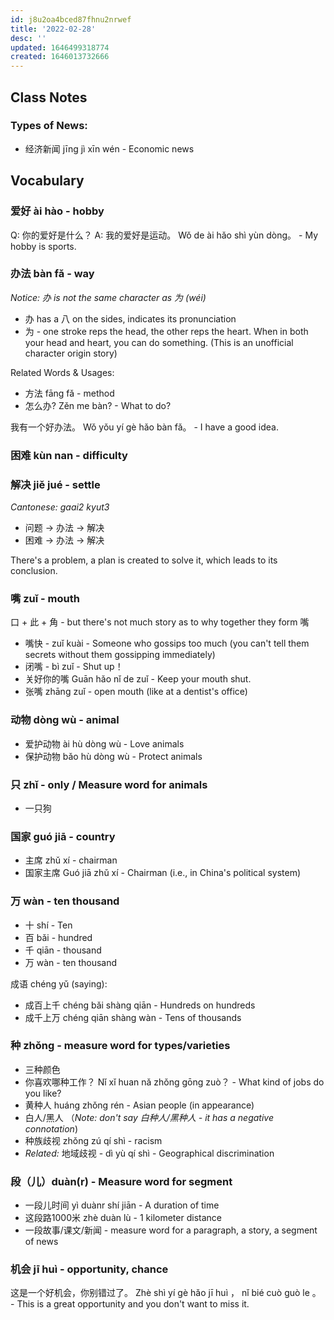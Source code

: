 ```yaml
---
id: j8u2oa4bced87fhnu2nrwef
title: '2022-02-28'
desc: ''
updated: 1646499318774
created: 1646013732666
---
```


## Class Notes

### Types of News:
- 经济新闻 jīng jì xīn wén - Economic news

## Vocabulary

### 爱好 ài hào - hobby

Q: 你的爱好是什么？
A: 我的爱好是运动。 Wǒ de ài hǎo shì yùn dòng。 - My hobby is sports.

### 办法 bàn fǎ - way

_Notice: 办 is not the same character as 为 (wéi)_
- 办 has a 八 on the sides, indicates its pronunciation
- 为 - one stroke reps the head, the other reps the heart.  When in both your head and heart, you can do something. (This is an unofficial character origin story)

Related Words & Usages:
- 方法 fāng fǎ - method
- 怎么办? Zěn me bàn? - What to do?

我有一个好办法。 Wǒ yǒu yí gè hǎo bàn fǎ。 - I have a good idea.

### 困难 kùn nan - difficulty

### 解决 jiě jué - settle
_Cantonese: gaai2 kyut3_

- 问题 -> 办法 -> 解决
- 困难 -> 办法 -> 解决

There's a problem, a plan is created to solve it, which leads to its conclusion.

### 嘴 zuǐ - mouth

口 + 此 + 角 - but there's not much story as to why together they form 嘴

- 嘴快 - zuǐ kuài - Someone who gossips too much (you can't tell them secrets without them gossipping immediately)
- 闭嘴 - bì zuǐ - Shut up！
- 关好你的嘴 Guān hǎo nǐ de zuǐ - Keep your mouth shut.
- 张嘴 zhāng zuǐ -  open mouth (like at a dentist's office)

### 动物 dòng wù - animal

- 爱护动物 ài hù dòng wù - Love animals
- 保护动物 bǎo hù dòng wù - Protect animals

### 只 zhǐ - only / Measure word for animals

- 一只狗

### 国家 guó jiā - country

- 主席 zhǔ xí - chairman
- 国家主席 Guó jiā zhǔ xí - Chairman (i.e., in China's political system)

### 万 wàn - ten thousand

- 十 shí - Ten
- 百 bǎi - hundred
- 千 qiān - thousand
- 万 wàn - ten thousand

成语 chéng yǔ (saying):
- 成百上千 chéng bǎi shàng qiān - Hundreds on hundreds
- 成千上万 chéng qiān shàng wàn - Tens of thousands

### 种 zhǒng - measure word for types/varieties 

- 三种颜色
- 你喜欢哪种工作？ Nǐ xǐ huan nǎ zhǒng gōng zuò？ - What kind of jobs do you like?
- 黄种人 huáng zhǒng rén - Asian people (in appearance) 
- 白人/黑人 （_Note: don't say 白种人/黑种人 - it has a negative connotation_)
- 种族歧视 zhǒng zú qí shì - racism
- _Related:_ 地域歧视 - dì yù qí shì - Geographical discrimination

### 段（儿）duàn(r) - Measure word for segment

- 一段儿时间 yì duànr shí jiān - A duration of time
- 这段路1000米 zhè duàn lù - 1 kilometer distance
- 一段故事/课文/新闻 - measure word for a paragraph, a story, a segment of news

### 机会 jī huì - opportunity, chance

这是一个好机会，你别错过了。 Zhè shì yí gè hǎo jī huì ， nǐ bié cuò guò le 。 - This is a great opportunity and you don't want to miss it.